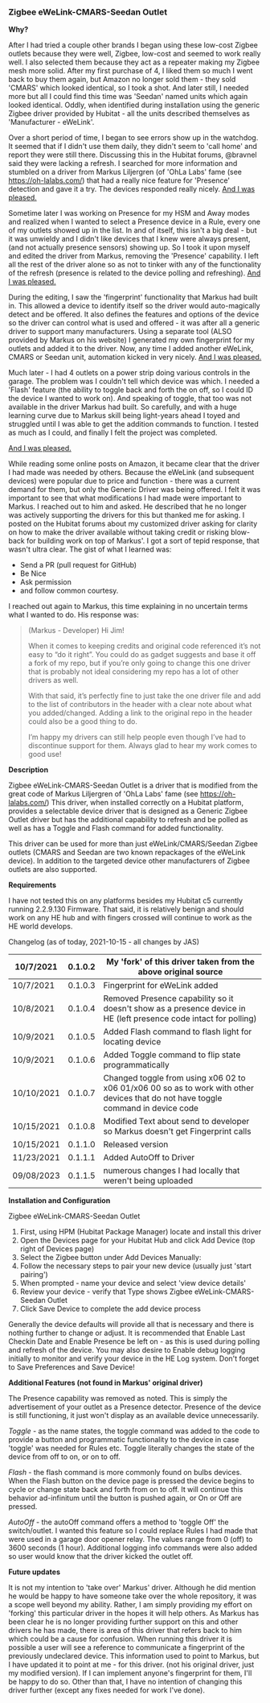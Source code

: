 ### Zigbee eWeLink-CMARS-Seedan Outlet

**Why?**

After I had tried a couple other brands I began using these low-cost Zigbee outlets because they were well, Zigbee, low-cost and seemed to work really well.  I also selected them because they act as a repeater making my Zigbee mesh more solid.  After my first purchase of 4, I liked them so much I went back to buy them again, but Amazon no longer sold them - they sold 'CMARS' which looked identical, so I took a shot.  And later still, I needed more but all I could find this time was 'Seedan' named units which again looked identical.  Oddly, when identified during installation using the generic Zigbee driver provided by Hubitat - all the units described themselves as 'Manufacturer - eWeLink'.

Over a short period of time, I began to see errors show up in the watchdog.  It seemed that if I didn't use them daily, they didn't seem to 'call home' and report they were still there.  Discussing this in the Hubitat forums, @bravnel said they were lacking a refresh.  I searched for more information and stumbled on a driver from Markus Liljergren (of 'OhLa Labs' fame (see https://oh-lalabs.com/) that had a really nice feature for 'Presence' detection and gave it a try.  The devices responded really nicely.  <u>And I was pleased.</u>

Sometime later I was working on Presence for my HSM and Away modes and realized when I wanted to select a Presence device in a Rule, every one of my outlets showed up in the list.  In and of itself, this isn't a big deal - but it was unwieldy and I didn't like devices that I knew were always present, (and not actually presence sensors) showing up.
So I took it upon myself and edited the driver from Markus, removing the 'Presence' capability.  I left all the rest of the driver alone so as not to tinker with any of the functionality of the refresh (presence is related to the device polling and refreshing).  <u>And I was pleased.</u>

During the editing, I saw the 'fingerprint' functionality that Markus had built in.  This allowed a device to identify itself so the driver would auto-magically detect and be offered. It also defines the features and options of the device so the driver can control what is used and offered - it was after all a generic driver to support many manufacturers.  Using a separate tool (ALSO provided by Markus on his website) I generated my own fingerprint for my outlets and added it to the driver.  Now, any time I added another eWeLink, CMARS or Seedan unit, automation kicked in very nicely.  <u>And I was pleased.</u>

Much later - I had 4 outlets on a power strip doing various controls in the garage.  The problem was I couldn't tell which device was which.  I needed a 'Flash' feature (the ability to toggle back and forth the on off, so I could ID the device I wanted to work on).  And speaking of toggle, that too was not available in the driver Markus had built.  So carefully, and with a huge learning curve due to Markus skill being light-years ahead I toyed and struggled until I was able to get the addition commands to function.  I tested as much as I could, and finally I felt the project was completed. 

<u>And I was pleased.</u>

While reading some online posts on Amazon, it became clear that the driver I had made was needed by others.  Because the eWeLink (and subsequent devices) were popular due to price and function - there was a current demand for them, but only the Generic Driver was being offered.  I felt it was important to see that what modifications I had made were important to Markus.  I reached out to him and asked.  He described that he no longer was actively supporting the drivers for this but thanked me for asking.
I posted on the Hubitat forums about my customized driver asking for clarity on how to make the driver available without taking credit or risking blow-back for building work on top of Markus'.  I got a sort of tepid response, that wasn't ultra clear.  The gist of what I learned was:

* Send a PR (pull request for GitHub)
* Be Nice
* Ask permission
* and follow common courtesy.


I reached out again to Markus, this time explaining in no uncertain terms what I wanted to do. His response was:

> (Markus - Developer)
> Hi Jim!
> 
> When it comes to keeping credits and original code referenced it’s not easy to “do it right”. You could do as gadget suggests and base it off a fork of my repo, but if you’re only going to change this one driver that is probably not ideal considering my repo has a lot of other drivers as well.
> 
> With that said, it’s perfectly fine to just take the one driver file and add to the list of contributors in the header with a clear note about what you added/changed. Adding a link to the original repo in the header could also be a good thing to do.
> 
> I’m happy my drivers can still help people even though I’ve had to discontinue support for them. Always glad to hear my work comes to good use!


**Description**

Zigbee eWeLink-CMARS-Seedan Outlet is a driver that is modified from the great code of Markus Liljergren of 'OhLa Labs' fame (see https://oh-lalabs.com/)
This driver, when installed correctly on a Hubitat platform, provides a selectable device driver that is designed as a Generic Zigbee Outlet driver but has the additional capability to refresh and be polled as well as has a Toggle and Flash command for added functionality.

This driver can be used for more than just eWeLink/CMARS/Seedan Zigbee outlets (CMARS and Seedan are two known repackages of the eWeLink device).  In addition to the targeted device other manufacturers of Zigbee outlets are also supported.  


**Requirements**

I have not tested this on any platforms besides my Hubitat c5 currently running 2.2.9.130 Firmware.  That said, it is relatively benign and should work on any HE hub and with fingers crossed will continue to work as the HE world develops.

Changelog (as of today, 2021-10-15 - all changes by JAS)

<table>
<thead>
	<tr>
		<th>10/7/2021</th>
		<th>0.1.0.2</th>
		<th>My &#39;fork&#39; of this driver taken from the above original source</th>
	</tr>
</thead>
<tbody>
	<tr>
		<td>10/7/2021</td>
		<td>0.1.0.3</td>
		<td>Fingerprint for eWeLink added</td>
	</tr>
	<tr>
		<td>10/8/2021</td>
		<td>0.1.0.4</td>
		<td>Removed Presence capability so it doesn't show as a presence device in HE (left presence code intact for polling)</td>
	</tr>
	<tr>
		<td>10/9/2021</td>
		<td>0.1.0.5</td>
		<td>Added Flash command to flash light for locating device</td>
	</tr>
	<tr>
		<td>10/9/2021</td>
		<td>0.1.0.6</td>
		<td>Added Toggle command to flip state programmatically</td>
	</tr>
	<tr>
		<td>10/10/2021</td>
		<td>0.1.0.7</td>
		<td>Changed toggle from using x06 02 to x06 01/x06 00 so as to work with other devices that do not have toggle command in device code</td>
	</tr>
	<tr>
		<td>10/15/2021</td>
		<td>0.1.0.8</td>
		<td>Modified Text about send to developer so Markus doesn't get Fingerprint calls</td>
	</tr>
	<tr>
		<td>10/15/2021</td>
		<td>0.1.1.0</td>
		<td>Released version</td>
	</tr>
	<tr>
		<td>11/23/2021</td>
		<td>0.1.1.1</td>
		<td>Added AutoOff to Driver</td>
	</tr>
		<tr>
		<td>09/08/2023</td>
		<td>0.1.1.5</td>
		<td>numerous changes I had locally that weren't being uploaded</td>
	</tr>
</tbody>
</table>



**Installation and Configuration**

Zigbee eWeLink-CMARS-Seedan Outlet

1. First, using HPM (Hubitat Package Manager) locate and install this driver
2. Open the Devices page for your Hubitat Hub and click Add Device (top right of Devices page)
3. Select the Zigbee button under Add Devices Manually:
4. Follow the necessary steps to pair your new device (usually just 'start pairing')
5. When prompted - name your device and select 'view device details'
6. Review your device - verify that Type shows Zigbee eWeLink-CMARS-Seedan Outlet
7. Click Save Device to complete the add device process


Generally the device defaults will provide all that is necessary and there is nothing further to change or adjust.  It is recommended that Enable Last Checkin Date and Enable Presence be left on - as this is used during polling and refresh of the device.  You may also desire to Enable debug logging initially to monitor and verify your device in the HE Log system.  Don't forget to Save Preferences and Save Device!

**Additional Features (not found in Markus' original driver)**

The Presence capability was removed as noted.  This is simply the advertisement of your outlet as a Presence detector.  Presence of the device is still functioning, it just won't display as an available device unnecessarily.

*Toggle* - as the name states, the toggle command was added to the code to provide a button and programmatic functionality to the device in case 'toggle' was needed for Rules etc.  Toggle literally changes the state of the device from off to on, or on to off.

*Flash* - the flash command is more commonly found on bulbs devices.  When the Flash button on the device page is pressed the device begins to cycle or change state back and forth from on to off.  It will continue this behavior ad-infinitum until the button is pushed again, or On or Off are pressed.

*AutoOff* - the autoOff command offers a method to 'toggle Off' the switch/outlet.  I wanted this feature so I could replace Rules I had made that were used in a garage door opener relay.  The values range from 0 (off) to 3600 seconds (1 hour).  Additional logging info commands were also added so user would know that the driver kicked the outlet off.  

**Future updates**

It is not my intention to 'take over' Markus' driver.  Although he did mention he would be happy to have someone take over the whole repository, it was a scope well beyond my ability.  Rather, I am simply providing my effort on 'forking' this particular driver in the hopes it will help others. 
As Markus has been clear he is no longer providing further support on this and other drivers he has made, there is area of this driver that refers back to him which could be a cause for confusion.  When running this driver it is possible a user will see a reference to communicate a fingerprint of the previously undeclared device.  This information used to point to Markus, but I have updated it to point at me - for this driver.  (not his original driver, just my modified version).  If I can implement anyone's fingerprint for them, I'll be happy to do so.  Other than that, I have no intention of changing this driver further (except any fixes needed for work I've done).
